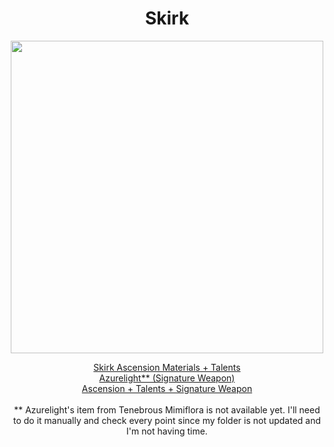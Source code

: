 <body>
  <div align="center">
    <h1> Skirk </h1>
<img src="https://i.imgur.com/FNe1i13.png" width=500>
<p></p>
<a href="">Skirk Ascension Materials + Talents</a><br>
<a href="">Azurelight** (Signature Weapon)</a><br>
<a href="">Ascension + Talents + Signature Weapon</a>
<br><br>
** Azurelight's item from Tenebrous Mimiflora is not available yet. I'll need to do it manually and check every point since my folder is not updated and I'm not having time.
  
  </div>
</body>
